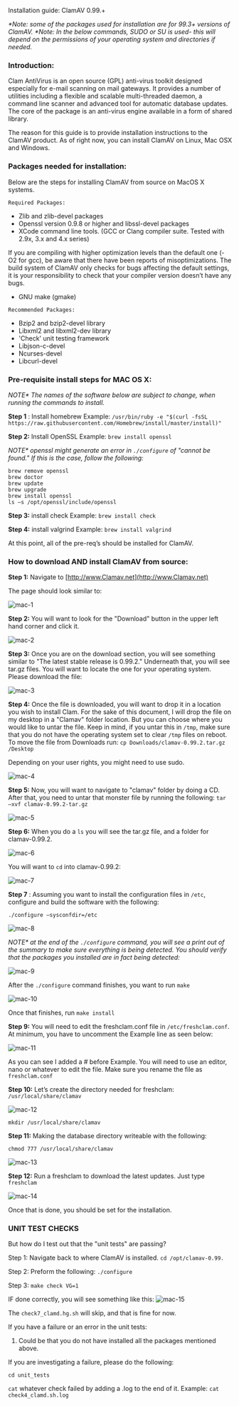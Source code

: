 Installation guide: ClamAV 0.99.+

_*Note: some of the packages used for installation are for 99.3+ versions of ClamAV._
_*Note: In the below commands, SUDO or SU is used- this will depend on the permissions of your operating system and directories if needed._

### Introduction:

Clam AntiVirus is an open source (GPL) anti-virus toolkit designed especially
for e-mail scanning on mail gateways. It provides a number of utilities including
a flexible and scalable multi-threaded daemon, a command line scanner and advanced
tool for automatic database updates. The core of the package is an anti-virus engine
available in a form of shared library.

The reason for this guide is to provide installation instructions to the ClamAV product.
As of right now, you can install ClamAV on Linux, Mac OSX and Windows.

### Packages needed for installation:

Below are the steps for installing ClamAV from source on MacOS X systems.

```
Required Packages:
```

- Zlib and zlib-devel packages
- Openssl version 0.9.8 or higher and libssl-devel packages
- XCode command line tools. (GCC or Clang compiler suite. Tested with 2.9x, 3.x and 4.x series)

If you are compiling with higher optimization levels than the default one (-O2
for gcc), be aware that there have been reports of misoptimizations. The
build system of ClamAV only checks for bugs affecting the default settings,
it is your responsibility to check that your compiler version doesn’t have any
bugs.

- GNU make (gmake)

```
Recommended Packages:
```

- Bzip2 and bzip2-devel library
- Libxml2 and libxml2-dev library
- 'Check' unit testing framework
- Libjson-c-devel
- Ncurses-devel
- Libcurl-devel

### Pre-requisite install steps for MAC OS X:


_NOTE* The names of the software below are subject to change, when running the commands to install._

**Step 1** : Install homebrew
Example: 
`/usr/bin/ruby -e "$(curl -fsSL https://raw.githubusercontent.com/Homebrew/install/master/install)"`

**Step 2:** Install OpenSSL
Example: `brew install openssl`

_NOTE* openssl might generate an error in `./configure` of "cannot be found." If this is the case, follow the following:_

```
brew remove openssl
brew doctor
brew update
brew upgrade
brew install openssl
ls –s /opt/openssl/include/openssl
```


**Step 3:** install check
Example: `brew install check`

**Step 4:** install valgrind
Example: `brew install valgrind`

At this point, all of the pre-req’s should be installed for ClamAV.

### How to download AND install ClamAV from source:

**Step 1:**
Navigate to [http://www.Clamav.net](http://www.Clamav.net)

The page should look similar to:

![mac-1](https://github.com/Cisco-Talos/clamav-faq/blob/master/manual/pictures_4_markdown/Mac/mac-1.jpg)


**Step 2:**
You will want to look for the "Download" button in the upper left hand corner and click it.

![mac-2](https://github.com/Cisco-Talos/clamav-faq/blob/master/manual/pictures_4_markdown/Mac/mac-2.jpg)

**Step 3:**
Once you are on the download section, you will see something similar to "The latest stable
release is 0.99.2." Underneath that, you will see tar.gz files. You will want to locate the one for
your operating system.
Please download the file:

![mac-3](https://github.com/Cisco-Talos/clamav-faq/blob/master/manual/pictures_4_markdown/Mac/mac-3.jpg)

**Step 4:**
Once the file is downloaded, you will want to drop it in a location you wish to install Clam. For
the sake of this document, I will drop the file on my desktop in a "Clamav" folder location. But
you can choose where you would like to untar the file. Keep in mind, if you untar this in `/tmp`,
make sure that you do not have the operating system set to clear `/tmp` files on reboot.
To move the file from Downloads run:
`cp Downloads/clamav-0.99.2.tar.gz /Desktop`

Depending on your user rights, you might need to use sudo.

![mac-4](https://github.com/Cisco-Talos/clamav-faq/blob/master/manual/pictures_4_markdown/Mac/mac-4.jpg)

**Step 5:**
Now, you will want to navigate to "clamav" folder by doing a CD. After that, you need to untar
that monster file by running the following: `tar –xvf clamav-0.99.2-tar.gz`

![mac-5](https://github.com/Cisco-Talos/clamav-faq/blob/master/manual/pictures_4_markdown/Mac/mac-5.jpg)

**Step 6:**
When you do a `ls` you will see the tar.gz file, and a folder for clamav-0.99.2.

![mac-6](https://github.com/Cisco-Talos/clamav-faq/blob/master/manual/pictures_4_markdown/Mac/mac-6.jpg)

You will want to `cd` into clamav-0.99.2:

![mac-7](https://github.com/Cisco-Talos/clamav-faq/blob/master/manual/pictures_4_markdown/Mac/mac-7.jpg)

**Step 7** :
Assuming you want to install the configuration files in `/etc`, configure and build the software
with the following:

`./configure –sysconfdir=/etc`

![mac-8](https://github.com/Cisco-Talos/clamav-faq/blob/master/manual/pictures_4_markdown/Mac/mac-8.jpg)

_NOTE* at the end of the `./configure` command, you will see a print out of the summary to make sure everything is
being detected. You should verify that the packages you installed are in fact being detected:_

![mac-9](https://github.com/Cisco-Talos/clamav-faq/blob/master/manual/pictures_4_markdown/Mac/mac-9.jpg)

After the `./configure` command finishes, you want to run `make`

![mac-10](https://github.com/Cisco-Talos/clamav-faq/blob/master/manual/pictures_4_markdown/Mac/mac-10.jpg)

Once that finishes, run `make install`

**Step 9:**
You will need to edit the freshclam.conf file in `/etc/freshclam.conf`. At minimum, you have to
uncomment the Example line as seen below:

![mac-11](https://github.com/Cisco-Talos/clamav-faq/blob/master/manual/pictures_4_markdown/Mac/mac-11.jpg)

As you can see I added a # before Example.
You will need to use an editor, nano or whatever to edit the file. Make sure you rename the file
as `freshclam.conf`


**Step 10:**
Let’s create the directory needed for freshclam:
`/usr/local/share/clamav`

![mac-12](https://github.com/Cisco-Talos/clamav-faq/blob/master/manual/pictures_4_markdown/Mac/mac-12.jpg)

`mkdir /usr/local/share/clamav`

**Step 11:**
Making the database directory writeable with the following:

`chmod 777 /usr/local/share/clamav`

![mac-13](https://github.com/Cisco-Talos/clamav-faq/blob/master/manual/pictures_4_markdown/Mac/mac-13.jpg)

**Step 12:**
Run a freshclam to download the latest updates.
Just type `freshclam`

![mac-14](https://github.com/Cisco-Talos/clamav-faq/blob/master/manual/pictures_4_markdown/Mac/mac-14.jpg)

Once that is done, you should be set for the installation.


### UNIT TEST CHECKS

But how do I test out that the "unit tests" are passing?

Step 1:
Navigate back to where ClamAV is installed. `cd /opt/clamav-0.99.`

Step 2:
Preform the following:
`./configure`

Step 3:
`make check VG=1`

IF done correctly, you will see something like this:
![mac-15](https://github.com/Cisco-Talos/clamav-faq/blob/master/manual/pictures_4_markdown/Mac/mac-15.jpg)

The `check7_clamd.hg.sh` will skip, and that is fine for now.

If you have a failure or an error in the unit tests:
1) Could be that you do not have installed all the packages mentioned above.

If you are investigating a failure, please do the following:

`cd unit_tests`

`cat` whatever check failed by adding a .log to the end of it.
Example: `cat check4_clamd.sh.log`


